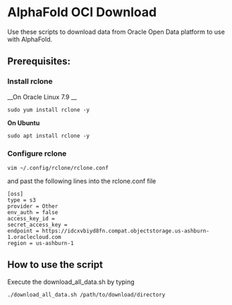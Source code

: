 # AlphaFold OCI Download

Use these scripts to download data from Oracle Open Data platform to use with AlphaFold.

## Prerequisites:

### Install rclone 

__On Oracle Linux 7.9 __

```{bash} 
sudo yum install rclone -y
```
__On Ubuntu__

```{bash}
sudo apt install rclone -y
```

### Configure rclone

```{bash}
vim ~/.config/rclone/rclone.conf
```
and past the following lines into the rclone.conf file

```{bash}
[oss]
type = s3
provider = Other
env_auth = false
access_key_id = 
secret_access_key = 
endpoint = https://idcxvbiyd8fn.compat.objectstorage.us-ashburn-1.oraclecloud.com
region = us-ashburn-1
```


## How to use the script

Execute the download_all_data.sh by typing

```{bash}
./download_all_data.sh /path/to/download/directory
```

